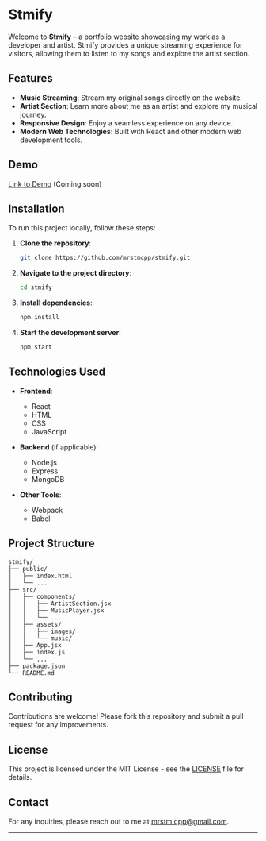 # Stmify

Welcome to **Stmify** – a portfolio website showcasing my work as a developer and artist. Stmify provides a unique streaming experience for visitors, allowing them to listen to my songs and explore the artist section.

## Features

- **Music Streaming**: Stream my original songs directly on the website.
- **Artist Section**: Learn more about me as an artist and explore my musical journey.
- **Responsive Design**: Enjoy a seamless experience on any device.
- **Modern Web Technologies**: Built with React and other modern web development tools.

## Demo

[Link to Demo](#) (Coming soon)

## Installation

To run this project locally, follow these steps:

1. **Clone the repository**:
   ```bash
   git clone https://github.com/mrstmcpp/stmify.git
   ```

2. **Navigate to the project directory**:
   ```bash
   cd stmify
   ```

3. **Install dependencies**:
   ```bash
   npm install
   ```

4. **Start the development server**:
   ```bash
   npm start
   ```

## Technologies Used

- **Frontend**:
  - React
  - HTML
  - CSS
  - JavaScript

- **Backend** (if applicable):
  - Node.js
  - Express
  - MongoDB

- **Other Tools**:
  - Webpack
  - Babel

## Project Structure

```
stmify/
├── public/
│   ├── index.html
│   └── ...
├── src/
│   ├── components/
│   │   ├── ArtistSection.jsx
│   │   ├── MusicPlayer.jsx
│   │   └── ...
│   ├── assets/
│   │   ├── images/
│   │   └── music/
│   ├── App.jsx
│   ├── index.js
│   └── ...
├── package.json
└── README.md
```

## Contributing

Contributions are welcome! Please fork this repository and submit a pull request for any improvements.

## License

This project is licensed under the MIT License - see the [LICENSE](LICENSE) file for details.

## Contact

For any inquiries, please reach out to me at [mrstm.cpp@gmail.com](mailto:mrstm.cpp@gmail.com).

---
